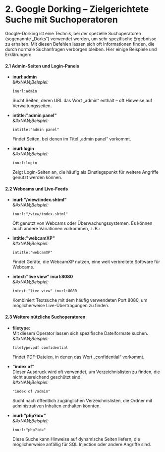 # 2. Google Dorking – Zielgerichtete Suche mit Suchoperatoren

Google-Dorking ist eine Technik, bei der spezielle Suchoperatoren (sogenannte „Dorks“) verwendet werden, um sehr spezifische Ergebnisse zu erhalten. Mit diesen Befehlen lassen sich oft Informationen finden, die durch normale Suchanfragen verborgen bleiben. Hier einige Beispiele und Erklärungen:

#### 2.1 Admin-Seiten und Login-Panels

*   **inurl:admin**\
    &#xNAN;_&#x42;eispiel:_

    ```plaintext
    inurl:admin
    ```

    Sucht Seiten, deren URL das Wort „admin“ enthält – oft Hinweise auf Verwaltungsseiten.
*   **intitle:"admin panel"**\
    &#xNAN;_&#x42;eispiel:_

    ```plaintext
    intitle:"admin panel"
    ```

    Findet Seiten, bei denen im Titel „admin panel“ vorkommt.
*   **inurl:login**\
    &#xNAN;_&#x42;eispiel:_

    ```plaintext
    inurl:login
    ```

    Zeigt Login-Seiten an, die häufig als Einstiegspunkt für weitere Angriffe genutzt werden können.

#### 2.2 Webcams und Live-Feeds

*   **inurl:"/view/index.shtml"**\
    &#xNAN;_&#x42;eispiel:_

    ```plaintext
    inurl:"/view/index.shtml"
    ```

    Oft genutzt von Webcams oder Überwachungssystemen. Es können auch andere Variationen vorkommen, z. B.:
*   **intitle:"webcamXP"**\
    &#xNAN;_&#x42;eispiel:_

    ```plaintext
    intitle:"webcamXP"
    ```

    Findet Geräte, die WebcamXP nutzen, eine weit verbreitete Software für Webcams.
*   **intext:"live view" inurl:8080**\
    &#xNAN;_&#x42;eispiel:_

    ```plaintext
    intext:"live view" inurl:8080
    ```

    Kombiniert Textsuche mit dem häufig verwendeten Port 8080, um möglicherweise Live-Übertragungen zu finden.

#### 2.3 Weitere nützliche Suchoperatoren

*   **filetype:**\
    Mit diesem Operator lassen sich spezifische Dateiformate suchen.\
    &#xNAN;_&#x42;eispiel:_

    ```plaintext
    filetype:pdf confidential
    ```

    Findet PDF-Dateien, in denen das Wort „confidential“ vorkommt.
*   **"index of"**\
    Dieser Ausdruck wird oft verwendet, um Verzeichnislisten zu finden, die nicht ausreichend geschützt sind.\
    &#xNAN;_&#x42;eispiel:_

    ```plaintext
    "index of /admin"
    ```

    Sucht nach öffentlich zugänglichen Verzeichnislisten, die Ordner mit administrativen Inhalten enthalten könnten.
*   **inurl:"php?id="**\
    &#xNAN;_&#x42;eispiel:_

    ```plaintext
    inurl:"php?id="
    ```

    Diese Suche kann Hinweise auf dynamische Seiten liefern, die möglicherweise anfällig für SQL Injection oder andere Angriffe sind.

